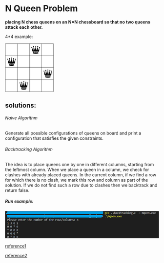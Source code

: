 # N Queen Problem
**placing N chess queens on an N×N chessboard so that no two queens attack each other.**

4*4 example:

![](https://github.com/neginkheirmand/N_Queen_Problem/blob/master/sol_4x4_b.png?raw=true)

solutions:
-----

######  Naive Algorithm
Generate all possible configurations of queens on board and print a configuration that satisfies the given constraints.

######  Backtracking Algorithm
The idea is to place queens one by one in different columns, starting from the leftmost column. When we place a queen in a column, we check for clashes with already placed queens. In the current column, if we find a row for which there is no clash, we mark this row and column as part of the solution. If we do not find such a row due to clashes then we backtrack and return false.

##### Run example:
![](https://github.com/neginkheirmand/N_Queen_Problem/blob/master/runExample.png?raw=true)

[reference1](https://www.geeksforgeeks.org/n-queen-problem-backtracking-3/)

[reference2](https://en.wikipedia.org/wiki/Eight_queens_puzzle)


